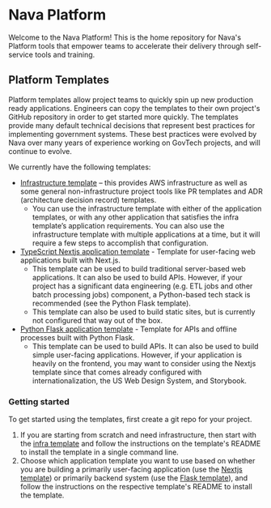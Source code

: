 # Nava Platform

Welcome to the Nava Platform! This is the home repository for Nava's Platform tools that empower teams to accelerate their delivery through self-service tools and training.

## Platform Templates

Platform templates allow project teams to quickly spin up new production ready applications. Engineers can copy the templates to their own project's GitHub repository in order to get started more quickly. The templates provide many default technical decisions that represent best practices for implementing government systems. These best practices were evolved by Nava over many years of experience working on GovTech projects, and will continue to evolve.

We currently have the following templates:

- [Infrastructure template](https://github.com/navapbc/template-infra) – this provides AWS infrastructure as well as some general non-infrastructure project tools like PR templates and ADR (architecture decision record) templates.
  - You can use the infrastructure template with either of the application templates, or with any other application that satisfies the infra template’s application requirements.
You can also use the infrastructure template with multiple applications at a time, but it will require a few steps to accomplish that configuration.
- [TypeScript Nextjs application template](https://github.com/navapbc/template-application-nextjs) - Template for user-facing web applications built with Next.js.
  - This template can be used to build traditional server-based web applications. It can also be used to build APIs. However, if your project has a significant data engineering (e.g. ETL jobs and other batch processing jobs) component, a Python-based tech stack is recommended (see the Python Flask template).
  - This template can also be used to build static sites, but is currently not configured that way out of the box.
- [Python Flask application template](https://github.com/navapbc/template-application-flask) - Template for APIs and offline processes built with Python Flask.
  - This template can be used to build APIs. It can also be used to build simple user-facing applications. However, if your  application is heavily on the frontend, you may want to consider using the Nextjs template since that comes already configured with internationalization, the US Web Design System, and Storybook.

### Getting started

To get started using the templates, first create a git repo for your project.

1. If you are starting from scratch and need infrastructure, then start with the [infra template](https://github.com/navapbc/template-infra) and follow the instructions on the template's README to install the template in a single command line.
2. Choose which application template you want to use based on whether you are building a primarily user-facing application (use the [Nextjs template](https://github.com/navapbc/template-application-nextjs)) or primarily backend system (use the [Flask template](https://github.com/navapbc/template-application-flask)), and follow the instructions on the respective template's README to install the template.
